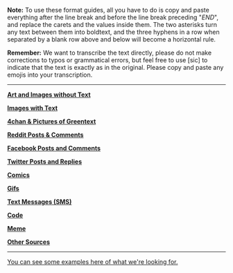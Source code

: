 **Note:** To use these format guides, all you have to do is copy and paste everything after the line break and before the line break preceding "*END*", and replace the carets and the values inside them. The two asterisks turn any text between them into boldtext, and the three hyphens in a row when separated by a blank row above and below will become a horizontal rule. 

**Remember:** We want to transcribe the text directly, please do not make corrections to typos or grammatical errors, but feel free to use [sic] to indicate that the text is exactly as in the original. Please copy and paste any emojis into your transcription.

---

[**Art and Images without Text**](https://www.reddit.com/r/TranscribersOfReddit/wiki/format/images/no_text)

[**Images with Text**](https://www.reddit.com/r/TranscribersOfReddit/wiki/format/images/text)

[**4chan & Pictures of Greentext**](https://www.reddit.com/r/TranscribersOfReddit/wiki/format/images/greentext)

[**Reddit Posts & Comments**](https://www.reddit.com/r/TranscribersOfReddit/wiki/format/images/reddit)

[**Facebook Posts and Comments**](https://www.reddit.com/r/TranscribersOfReddit/wiki/format/images/facebook)

[**Twitter Posts and Replies**](https://www.reddit.com/r/TranscribersOfReddit/wiki/format/images/twitter)

[**Comics**](https://www.reddit.com/r/TranscribersOfReddit/wiki/format/images/comics)

[**Gifs**](https://www.reddit.com/r/TranscribersOfReddit/wiki/format/images/gifs)

[**Text Messages (SMS)**](https://www.reddit.com/r/TranscribersOfReddit/wiki/format/images/textmessages)

[**Code**](https://www.reddit.com/r/TranscribersOfReddit/wiki/format/images/code)

[**Meme**](https://www.reddit.com/r/TranscribersOfReddit/wiki/format/images/meme)

[**Other Sources**](https://www.reddit.com/r/TranscribersOfReddit/wiki/format/images/other)

---

[You can see some examples here of what we're looking for.](https://www.reddit.com/r/TranscribersOfReddit/wiki/examples/images)